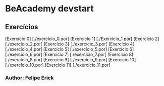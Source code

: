 # BeAcademy devstart 

## Exercícios

[Exercício 0] [./exercício_0.por]
[Exercício 1] [./Exercício_1.por]
[Exercício 2] [./exercício_2.por]
[Exercício 3] [./exercício_3.por]
[Exercício 4] [./exercício_4.por]
[Exercício 5] [./exercício_5.por]
[Exercício 6] [./exercício_6.por]
[Exercício 7] [./exercício_7.por]
[Exercício 8] [./exercício_8.por]
[Exercício 9] [./exercício_9.por]
[Exercício 10] [./exercício_10.por]
[Exercício 11] [./exercício_11.por]

### Author: Felipe Erick